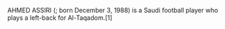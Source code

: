 AHMED ASSIRI (; born December 3, 1988) is a Saudi football player who plays a left-back for Al-Taqadom.[1]
